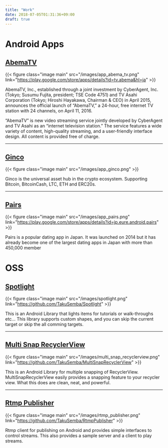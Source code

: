 ```yaml
---
title: "Work"
date: 2018-07-05T01:31:36+09:00
draft: true
---
```


# Android Apps

## [AbemaTV](https://play.google.com/store/apps/details?id=tv.abema&hl=ja)

{{< figure class="image main" src="/images/app_abema_tv.png" link="https://play.google.com/store/apps/details?id=tv.abema&hl=ja" >}}

AbemaTV, Inc., established through a joint investment by CyberAgent, Inc. (Tokyo; Susumu Fujita, president; TSE Code 4751) and TV Asahi Corporation (Tokyo; Hiroshi Hayakawa, Chairman & CEO) in April 2015, announces the official launch of “AbemaTV,” a 24-hour, free internet TV station with 24 channels, on April 11, 2016.

“AbemaTV” is new video streaming service jointly developed by CyberAgent and TV Asahi as an “internet television station.” The service features a wide variety of content, high-quality streaming, and a user-friendly interface design. All content is provided free of charge.

---

## [Ginco]()

{{< figure class="image main" src="/images/app_ginco.png" >}}

Ginco is the universal asset hub in the crypto ecosystem. Supporting Bitcoin, BitcoinCash, LTC, ETH and ERC20s. 


---

## [Pairs](https://play.google.com/store/apps/details?id=jp.eure.android.pairs)

{{< figure class="image main" src="/images/app_pairs.png" link="https://play.google.com/store/apps/details?id=jp.eure.android.pairs" >}}

Pairs is a popular dating app in Japan. It was launched on 2014 but it has already become one of the largest dating apps in Japan with more than 450,000 member


# OSS

## [Spotlight](https://github.com/TakuSemba/Spotlight)

{{< figure class="image main" src="/images/spotlight.png" link="https://github.com/TakuSemba/Spotlight" >}}

This is an Android Library that lights items for tutorials or walk-throughs etc... This library supports custom shapes, and you can skip the current target or skip the all comming targets.

---

## [Multi Snap RecyclerView](https://github.com/TakuSemba/MultiSnapRecyclerView)

{{< figure class="image main" src="/images/multi_snap_recyclerview.png" link="https://github.com/TakuSemba/MultiSnapRecyclerView" >}}

This is an Android Library for multiple snapping of RecyclerView. MultiSnapRecyclerView easily provides a snapping feature to your recycler view. What this does are clean, neat, and powerful. 


---

## [Rtmp Publisher](https://github.com/TakuSemba/RtmpPublisher)

{{< figure class="image main" src="/images/rtmp_publisher.png" link="https://github.com/TakuSemba/RtmpPublisher" >}}

Rtmp client for publishing on Android and provides simple interfaces to control streams. This also provides a sample server and a client to play streams.


